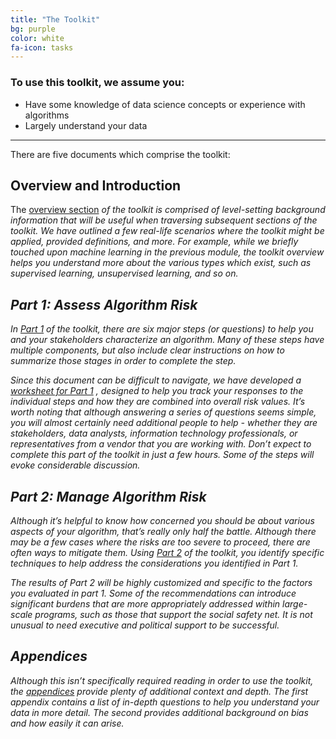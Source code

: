 ```yaml
---
title: "The Toolkit"
bg: purple
color: white
fa-icon: tasks
---
```



### To use this toolkit, we assume you:
- Have some knowledge of data science concepts or experience with algorithms
- Largely understand your data

-------------------------
There are five documents which comprise the toolkit:

## Overview and Introduction
The [overview section](https://drive.google.com/file/d/1JKs8jUlNt5lBHr_2hs6Gv-8VS5kgvohf/view?usp=sharing) <i class="fa fa-fa-file-pdf-o" /> of the toolkit is comprised of level-setting background information that will be useful when traversing subsequent sections of the toolkit. We have outlined a few real-life scenarios where the toolkit might be applied, provided definitions, and more. For example, while we briefly touched upon machine learning in the previous module, the toolkit overview helps you understand more about the various types which exist, such as supervised learning, unsupervised learning, and so on.

## Part 1: Assess Algorithm Risk 
In [Part 1](https://drive.google.com/file/d/153f0TT_J4cDlr7LRTVKNIDZzu9JUa8ZI/view?usp=sharing) <i class="fa fa-fa-file-pdf-o" /> of the toolkit, there are six major steps (or questions) to help you and your stakeholders characterize an algorithm. Many of these steps have multiple components, but also include clear instructions on how to summarize those stages in order to complete the step. 

Since this document can be difficult to navigate, we have developed a [worksheet for Part 1](https://drive.google.com/file/d/18Rb6rqOzcX1i9FqZzK06YRsomiO4oNMM/view?usp=sharing) <i class="fa fa-fa-file-pdf-o" />, designed to help you track your responses to the individual steps and how they are combined into overall risk values. It’s worth noting that although answering a series of questions seems simple, you will almost certainly need additional people to help - whether they are stakeholders, data analysts, information technology professionals, or representatives from a vendor that you are working with. Don’t expect to complete this part of the toolkit in just a few hours. Some of the steps will evoke considerable discussion.

## Part 2: Manage Algorithm Risk
Although it’s helpful to know how concerned you should be about various aspects of your algorithm, that’s really only half the battle. Although there may be a few cases where the risks are too severe to proceed, there are often ways to mitigate them. Using [Part 2](https://drive.google.com/file/d/1dP2VznxErwlzQq1DfpDjbPxEFPbu5Q0K/view?usp=sharing) <i class="fa fa-fa-file-pdf-o" /> of the toolkit, you identify specific techniques to help address the considerations you identified in Part 1. 

The results of Part 2 will be highly customized and specific to the factors you evaluated in part 1. Some of the recommendations can introduce significant burdens that are more appropriately addressed within large-scale programs, such as those that support the social safety net. It is not unusual to need executive and political support to be successful.

## Appendices
Although this isn’t specifically required reading in order to use the toolkit, the [appendices](https://drive.google.com/file/d/1otDU3PkBWenMz5bmyzCqht8xwQyV-hS_/view?usp=sharing) <i class="fa fa-fa-file-pdf-o" /> provide plenty of additional context and depth. The first appendix contains a list of in-depth questions to help you understand your data in more detail. The second provides additional background on bias and how easily it can arise.
